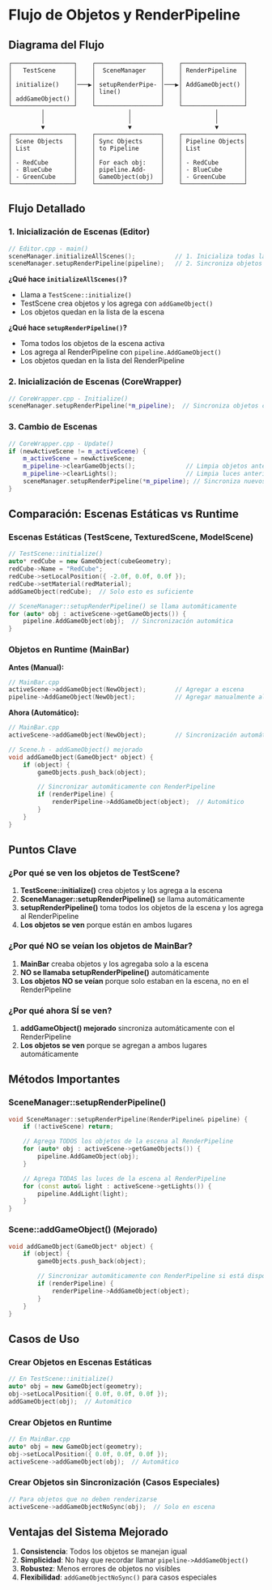 # Flujo de Objetos y RenderPipeline

## Diagrama del Flujo

```
┌─────────────────┐    ┌──────────────────┐    ┌─────────────────┐
│   TestScene     │    │  SceneManager    │    │ RenderPipeline  │
│                 │    │                  │    │                 │
│ initialize()    │───▶│ setupRenderPipe- │───▶│ AddGameObject() │
│                 │    │ line()           │    │                 │
│ addGameObject() │    │                  │    │                 │
└─────────────────┘    └──────────────────┘    └─────────────────┘
         │                       │                       │
         │                       │                       │
         ▼                       ▼                       ▼
┌─────────────────┐    ┌──────────────────┐    ┌─────────────────┐
│ Scene Objects   │    │ Sync Objects     │    │ Pipeline Objects│
│ List            │    │ to Pipeline      │    │ List            │
│                 │    │                  │    │                 │
│ - RedCube       │    │ For each obj:    │    │ - RedCube       │
│ - BlueCube      │    │ pipeline.Add-    │    │ - BlueCube      │
│ - GreenCube     │    │ GameObject(obj)  │    │ - GreenCube     │
└─────────────────┘    └──────────────────┘    └─────────────────┘
```

## Flujo Detallado

### 1. **Inicialización de Escenas (Editor)**

```cpp
// Editor.cpp - main()
sceneManager.initializeAllScenes();           // 1. Inicializa todas las escenas
sceneManager.setupRenderPipeline(pipeline);   // 2. Sincroniza objetos con RenderPipeline
```

**¿Qué hace `initializeAllScenes()`?**

- Llama a `TestScene::initialize()`
- TestScene crea objetos y los agrega con `addGameObject()`
- Los objetos quedan en la lista de la escena

**¿Qué hace `setupRenderPipeline()`?**

- Toma todos los objetos de la escena activa
- Los agrega al RenderPipeline con `pipeline.AddGameObject()`
- Los objetos quedan en la lista del RenderPipeline

### 2. **Inicialización de Escenas (CoreWrapper)**

```cpp
// CoreWrapper.cpp - Initialize()
sceneManager.setupRenderPipeline(*m_pipeline);  // Sincroniza objetos con RenderPipeline
```

### 3. **Cambio de Escenas**

```cpp
// CoreWrapper.cpp - Update()
if (newActiveScene != m_activeScene) {
    m_activeScene = newActiveScene;
    m_pipeline->clearGameObjects();              // Limpia objetos anteriores
    m_pipeline->clearLights();                   // Limpia luces anteriores
    sceneManager.setupRenderPipeline(*m_pipeline); // Sincroniza nuevos objetos
}
```

## Comparación: Escenas Estáticas vs Runtime

### **Escenas Estáticas (TestScene, TexturedScene, ModelScene)**

```cpp
// TestScene::initialize()
auto* redCube = new GameObject(cubeGeometry);
redCube->Name = "RedCube";
redCube->setLocalPosition({ -2.0f, 0.0f, 0.0f });
redCube->setMaterial(redMaterial);
addGameObject(redCube);  // Solo esto es suficiente

// SceneManager::setupRenderPipeline() se llama automáticamente
for (auto* obj : activeScene->getGameObjects()) {
    pipeline.AddGameObject(obj);  // Sincronización automática
}
```

### **Objetos en Runtime (MainBar)**

**Antes (Manual):**

```cpp
// MainBar.cpp
activeScene->addGameObject(NewObject);        // Agregar a escena
pipeline->AddGameObject(NewObject);           // Agregar manualmente al pipeline
```

**Ahora (Automático):**

```cpp
// MainBar.cpp
activeScene->addGameObject(NewObject);        // Sincronización automática

// Scene.h - addGameObject() mejorado
void addGameObject(GameObject* object) {
    if (object) {
        gameObjects.push_back(object);

        // Sincronizar automáticamente con RenderPipeline
        if (renderPipeline) {
            renderPipeline->AddGameObject(object);  // Automático
        }
    }
}
```

## Puntos Clave

### **¿Por qué se ven los objetos de TestScene?**

1. **TestScene::initialize()** crea objetos y los agrega a la escena
2. **SceneManager::setupRenderPipeline()** se llama automáticamente
3. **setupRenderPipeline()** toma todos los objetos de la escena y los agrega al RenderPipeline
4. **Los objetos se ven** porque están en ambos lugares

### **¿Por qué NO se veían los objetos de MainBar?**

1. **MainBar** creaba objetos y los agregaba solo a la escena
2. **NO se llamaba setupRenderPipeline()** automáticamente
3. **Los objetos NO se veían** porque solo estaban en la escena, no en el RenderPipeline

### **¿Por qué ahora SÍ se ven?**

1. **addGameObject() mejorado** sincroniza automáticamente con el RenderPipeline
2. **Los objetos se ven** porque se agregan a ambos lugares automáticamente

## Métodos Importantes

### **SceneManager::setupRenderPipeline()**

```cpp
void SceneManager::setupRenderPipeline(RenderPipeline& pipeline) {
    if (!activeScene) return;

    // Agrega TODOS los objetos de la escena al RenderPipeline
    for (auto* obj : activeScene->getGameObjects()) {
        pipeline.AddGameObject(obj);
    }

    // Agrega TODAS las luces de la escena al RenderPipeline
    for (const auto& light : activeScene->getLights()) {
        pipeline.AddLight(light);
    }
}
```

### **Scene::addGameObject() (Mejorado)**

```cpp
void addGameObject(GameObject* object) {
    if (object) {
        gameObjects.push_back(object);

        // Sincronizar automáticamente con RenderPipeline si está disponible
        if (renderPipeline) {
            renderPipeline->AddGameObject(object);
        }
    }
}
```

## Casos de Uso

### **Crear Objetos en Escenas Estáticas**

```cpp
// En TestScene::initialize()
auto* obj = new GameObject(geometry);
obj->setLocalPosition({ 0.0f, 0.0f, 0.0f });
addGameObject(obj);  // Automático
```

### **Crear Objetos en Runtime**

```cpp
// En MainBar.cpp
auto* obj = new GameObject(geometry);
obj->setLocalPosition({ 0.0f, 0.0f, 0.0f });
activeScene->addGameObject(obj);  // Automático
```

### **Crear Objetos sin Sincronización (Casos Especiales)**

```cpp
// Para objetos que no deben renderizarse
activeScene->addGameObjectNoSync(obj);  // Solo en escena
```

## Ventajas del Sistema Mejorado

1. **Consistencia**: Todos los objetos se manejan igual
2. **Simplicidad**: No hay que recordar llamar `pipeline->AddGameObject()`
3. **Robustez**: Menos errores de objetos no visibles
4. **Flexibilidad**: `addGameObjectNoSync()` para casos especiales
